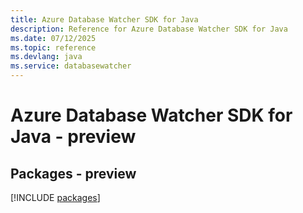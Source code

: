 ```yaml
---
title: Azure Database Watcher SDK for Java
description: Reference for Azure Database Watcher SDK for Java
ms.date: 07/12/2025
ms.topic: reference
ms.devlang: java
ms.service: databasewatcher
---
```

# Azure Database Watcher SDK for Java - preview
## Packages - preview
[!INCLUDE [packages](database-watcher-index.md)]